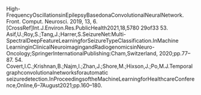 High-FrequencyOscillationsinEpilepsyBasedonaConvolutionalNeuralNetwork. Front. Comput. Neurosci. 2019, 13, 6.
[CrossRef]Int.J.Environ.Res.PublicHealth2021,18,5780 29of33
53. Asif,U.;Roy,S.;Tang,J.;Harrer,S.SeizureNet:Multi-SpectralDeepFeatureLearningforSeizureTypeClassification.InMachine
LearninginClinicalNeuroimagingandRadiogenomicsinNeuro-Oncology;SpringerInternationalPublishing:Cham,Switzerland,
2020;pp.77–87.
54. Covert,I.C.;Krishnan,B.;Najm,I.;Zhan,J.;Shore,M.;Hixson,J.;Po,M.J.Temporalgraphconvolutionalnetworksforautomatic
seizuredetection.InProceedingsoftheMachineLearningforHealthcareConference,Online,6–7August2021;pp.160–180.